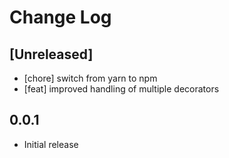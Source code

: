 # Change Log

## [Unreleased]

- [chore] switch from yarn to npm
- [feat] improved handling of multiple decorators

## 0.0.1

- Initial release
